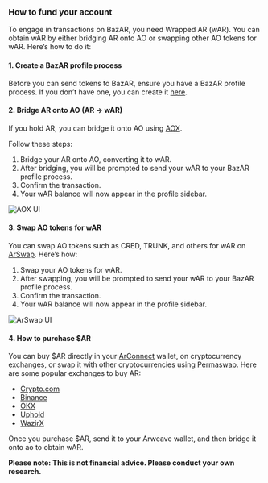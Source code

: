 ### How to fund your account

To engage in transactions on BazAR, you need Wrapped AR (wAR). You can obtain wAR by either bridging AR onto AO or swapping other AO tokens for wAR. Here’s how to do it:

#### 1. Create a BazAR profile process

Before you can send tokens to BazAR, ensure you have a BazAR profile process. If you don’t have one, you can create it [here](#).

#### 2. Bridge AR onto AO (AR → wAR)

If you hold AR, you can bridge it onto AO using [AOX](https://aox.arweave.dev/#/).

Follow these steps:

1. Bridge your AR onto AO, converting it to wAR.
2. After bridging, you will be prompted to send your wAR to your BazAR profile process.
3. Confirm the transaction.
4. Your wAR balance will now appear in the profile sidebar.

![AOX UI](https://arweave.net/yOPhazubQIIg5PetoqKtGQiutwNalsqKILPY6Z3syuM)

#### 3. Swap AO tokens for wAR

You can swap AO tokens such as CRED, TRUNK, and others for wAR on [ArSwap](https://arswap.org/swap). Here’s how:

1. Swap your AO tokens for wAR.
2. After swapping, you will be prompted to send your wAR to your BazAR profile process.
3. Confirm the transaction.
4. Your wAR balance will now appear in the profile sidebar.

![ArSwap UI](https://arweave.net/3j0aJ_FvkCObepFPgrBHhoBS1k43NDWuofeKJ6oVwb8)

#### 4. How to purchase $AR

You can buy $AR directly in your [ArConnect](https://www.arconnect.io/) wallet, on cryptocurrency exchanges, or swap it with other cryptocurrencies using [Permaswap](https://app.permaswap.network/). Here are some popular exchanges to buy AR:

- [Crypto.com](https://crypto.com/price/arweave)
- [Binance](https://www.binance.com/en/price/arweave)
- [OKX](https://www.okx.com/)
- [Uphold](https://uphold.com/assets/crypto/buy-arweave)
- [WazirX](https://wazirx.com/exchange/AR-INR)

Once you purchase $AR, send it to your Arweave wallet, and then bridge it onto ao to obtain wAR.

**Please note: This is not financial advice. Please conduct your own research.**
